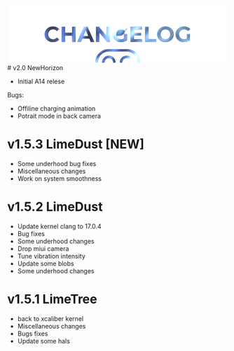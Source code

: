  <img src="https://raw.githubusercontent.com/DroidX-UI-Devices/Official_Devices/13/banners/changelogs.png" />
# v2.0 NewHorizon

- Initial A14 relese

Bugs:
- Offiline charging animation
- Potrait mode in back camera
 
# v1.5.3 LimeDust [NEW]


- Some underhood bug fixes
- Miscellaneous changes
- Work on system smoothness

# v1.5.2 LimeDust

- Update kernel clang to 17.0.4
- Bug fixes
- Some underhood changes
- Drop miui camera
- Tune vibration intensity
- Update some blobs
- Some underhood changes


# v1.5.1 LimeTree

- back to xcaliber kernel
- Miscellaneous changes
- Bugs fixes
- Update some hals

